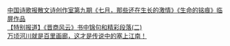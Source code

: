   
[中国诗歌报散文诗创作室第九期《七月，那些还在生长的激情》《生命的铭痕》临屏作品](http://www.dianyue.me/archives/262/lt1ftjjk8713t4d3/)  
[【特别报道】《晋商风云》书中锦句和精彩段落(二)](http://www.dianyue.me/archives/339/scl5c4ksq4ix2jr6/)  
[万顷河川就是百里画廊，这才是传说中的塞上江南！](http://www.dianyue.me/archives/611/357wnfoshci8it0d/)